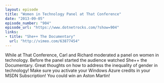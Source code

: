 ```yaml
---
layout: episode
title: "Women in Technology Panel at That Conference"
date: "2013-09-05"
episode_number: "904"
episode_url: "https://www.dotnetrocks.com/?show=904"
links:
- title: "She++ The Documentary"
  url: "http://vimeo.com/63877454"
---
```


While at That Conference, Carl and Richard moderated a panel on women in technology. Before the panel started the audience watched She++ the Documentary. Great thoughts on how to address the inequality of gender in technology! Make sure you activate your Windows Azure credits in your MSDN Subscription! You could win an Aston Martin!
